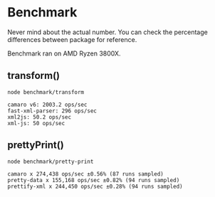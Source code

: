 # Benchmark

Never mind about the actual number. You can check the percentage differences between package for reference.

Benchmark ran on AMD Ryzen 3800X.

## transform()

`node benchmark/transform`

```
camaro v6: 2003.2 ops/sec
fast-xml-parser: 296 ops/sec
xml2js: 50.2 ops/sec
xml-js: 50 ops/sec
```

## prettyPrint()

`node benchmark/pretty-print`

```
camaro x 274,438 ops/sec ±0.56% (87 runs sampled)
pretty-data x 155,168 ops/sec ±0.82% (94 runs sampled)
prettify-xml x 244,450 ops/sec ±0.28% (94 runs sampled)
```